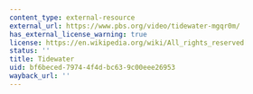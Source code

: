 ```yaml
---
content_type: external-resource
external_url: https://www.pbs.org/video/tidewater-mgqr0m/
has_external_license_warning: true
license: https://en.wikipedia.org/wiki/All_rights_reserved
status: ''
title: Tidewater
uid: bf6beced-7974-4f4d-bc63-9c00eee26953
wayback_url: ''
---
```

